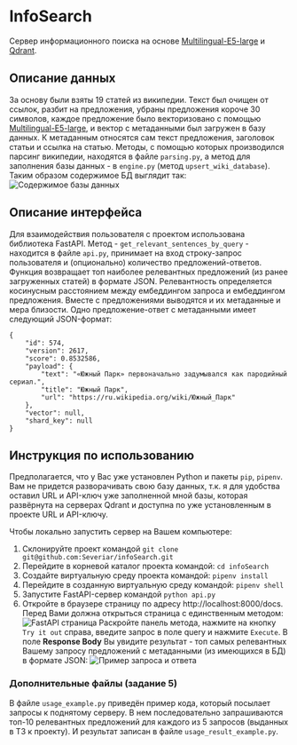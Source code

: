 # InfoSearch
Сервер информационного поиска на основе [Multilingual-E5-large](https://huggingface.co/intfloat/multilingual-e5-large?text=hi) и [Qdrant](https://qdrant.tech/).

## Описание данных
За основу были взяты 19 статей из википедии. Текст был очищен от ссылок,  разбит на предложения, убраны предложения короче 30 символов, каждое предложение было векторизовано с помощью [Multilingual-E5-large](https://huggingface.co/intfloat/multilingual-e5-large?text=hi), и вектор с метаданными был загружен в базу данных. К метаданным относятся сам текст предложения, заголовок статьи и ссылка на статью. Методы, с помощью которых производился парсинг википедии, находятся в файле `parsing.py`, а метод для заполнения базы данных - в `engine.py` (метод `upsert_wiki_database`). Таким образом содержимое БД выглядит так:
![Содержимое базы данных](https://drive.google.com/uc?id=1VmZGwRKsOjaXtVj1ljnqGLliVWAsCfGi)

## Описание интерфейса
Для взаимодействия пользователя с проектом использована библиотека FastAPI. Метод - `get_relevant_sentences_by_query` - находится в файле `api.py`, принимает на вход строку-запрос пользователя и (опционально) количество предложений-ответов. Функция возвращает топ наиболее релевантных предложений (из ранее загруженных статей) в формате JSON. Релевантность определяется косинусным расстоянием между ембеддингом запроса и ембеддингом предложения. Вместе с предложениями выводятся и их метаданные и мера близости. Одно предложение-ответ с метаданными имеет следующий JSON-формат:
```
{
    "id": 574,
    "version": 2617,
    "score": 0.8532586,
    "payload": {
        "text": "«Южный Парк» первоначально задумывался как пародийный сериал.",
        "title": "Южный Парк",
        "url": "https://ru.wikipedia.org/wiki/Южный_Парк"
    },
    "vector": null,
    "shard_key": null
}
```

## Инструкция по использованию
Предполагается, что у Вас уже установлен Python и пакеты `pip`, `pipenv`. Вам не придется разворачивать свою базу данных, т.к. я для удобства оставил URL и API-ключ уже заполненной мной базы, которая развёрнута на серверах Qdrant и доступна по уже установленным в проекте URL и API-ключу.

Чтобы локально запустить сервер на Вашем компьютере:

1. Склонируйте проект командой `git clone git@github.com:Severiar/infoSearch.git`
2. Перейдите в корневой каталог проекта командой: `cd infoSearch`
3. Создайте виртуальную среду проекта командой: `pipenv install`
4. Перейдите в созданную виртуальную среду командой: `pipenv shell`
5. Запустите FastAPI-сервер командой `python api.py`
6. Откройте в браузере страницу по адресу http://localhost:8000/docs. Перед Вами должна открыться страница с единственным методом: ![FastAPI страница](https://drive.google.com/uc?id=1z1ZM9YS9huE-4KlE1T7fZposRLLEMhqL)
Раскройте панель метода, нажмите на кнопку `Try it out` справа, введите запрос в поле query и нажмите `Execute`. В поле **Response Body** Вы увидите результат - топ самых релевантных Вашему запросу предложений с метаданными (из имеющихся в БД) в формате JSON:
![Пример запроса и ответа](https://drive.google.com/uc?id=1XsvRjix2hvNBjBbPa-To4NLdjAIfsFHB)

### Дополнительные файлы (задание 5)
В файле `usage_example.py` приведён пример кода, который посылает запросы к поднятому серверу. В нем последовательно запрашиваются топ-10 релевантных предложений для каждого из 5 запросов (выданных в ТЗ к проекту). И результат записан в файле `usage_result_example.py`. 
